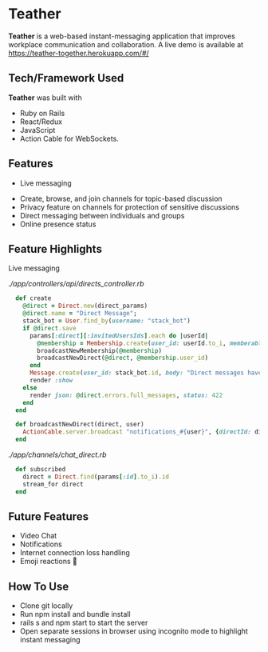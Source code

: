 # Teather

**Teather** is a web-based instant-messaging application that improves workplace communication and collaboration. A live demo is available at https://teather-together.herokuapp.com/#/
 
## Tech/Framework Used
**Teather** was built with
+ Ruby on Rails
+ React/Redux
+ JavaScript
+ Action Cable for WebSockets.


## Features
+ Live messaging
<!-- + Message editing -->
+ Create, browse, and join channels for topic-based discussion
+ Privacy feature on channels for protection of sensitive discussions
+ Direct messaging between individuals and groups
+ Online presence status

## Feature Highlights
Live messaging

<!-- ![alt text](https://media.giphy.com/media/TKRVyMb5SxLxAgwLMP/giphy.gif "sample conversation") -->

<!-- Live message editing

![alt text](https://media.giphy.com/media/l2ExAAkcFEbtl2WRpS/giphy.gif "sample conversation") -->

*./app/controllers/api/directs_controller.rb*
```ruby
  def create
    @direct = Direct.new(direct_params)
    @direct.name = "Direct Message";
    stack_bot = User.find_by(username: "stack_bot")
    if @direct.save
      params[:direct][:invitedUsersIds].each do |userId|
        @membership = Membership.create(user_id: userId.to_i, memberable_id: @direct.id, memberable_type: Direct)
        broadcastNewMembership(@membership)
        broadcastNewDirect(@direct, @membership.user_id)
      end
      Message.create(user_id: stack_bot.id, body: "Direct messages have started", messageable_id: @direct.id, messageable_type: Direct)
      render :show
    else
      render json: @direct.errors.full_messages, status: 422
    end
  end
```
```ruby
  def broadcastNewDirect(direct, user)
    ActionCable.server.broadcast "notifications_#{user}", {directId: direct.id, type: 'directAdd'}
  end
```
*./app/channels/chat_direct.rb*
```ruby
  def subscribed
    direct = Direct.find(params[:id].to_i).id
    stream_for direct
  end
```
## Future Features
+ Video Chat
+ Notifications
+ Internet connection loss handling
+ Emoji reactions 🎉

## How To Use
+ Clone git locally
+ Run npm install and bundle install
+ rails s and npm start to start the server
+ Open separate sessions in browser using incognito mode to highlight instant messaging